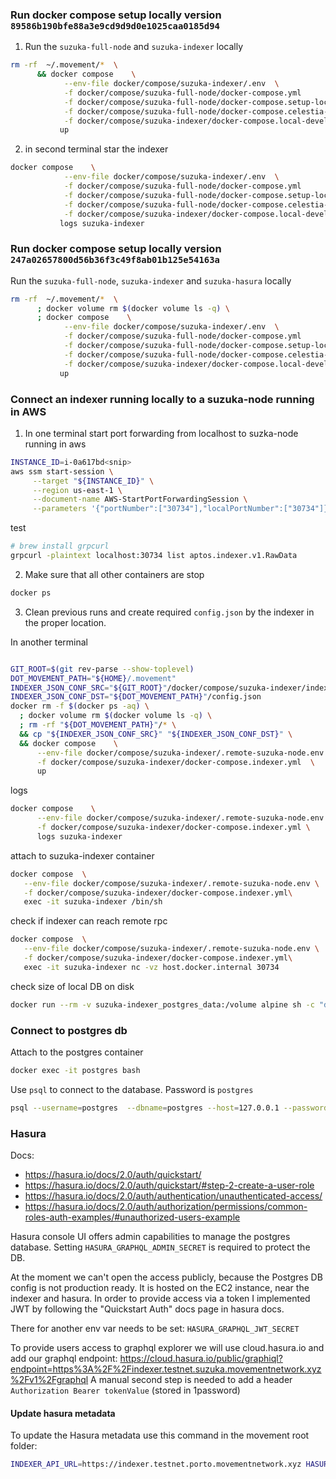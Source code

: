 ###  Run docker compose setup locally version `89586b190bfe88a3e9cd9d9d0e1025caa0185d94`
1.  Run the `suzuka-full-node` and `suzuka-indexer` locally
```bash
rm -rf  ~/.movement/*  \
      && docker compose    \
            --env-file docker/compose/suzuka-indexer/.env  \
            -f docker/compose/suzuka-full-node/docker-compose.yml       \
            -f docker/compose/suzuka-full-node/docker-compose.setup-local.yml      \
            -f docker/compose/suzuka-full-node/docker-compose.celestia-local.yml  \
            -f docker/compose/suzuka-indexer/docker-compose.local-development.indexer.yml  \
           up
```

2.  in second terminal star the indexer
```bash
docker compose    \
            --env-file docker/compose/suzuka-indexer/.env  \
            -f docker/compose/suzuka-full-node/docker-compose.yml       \
            -f docker/compose/suzuka-full-node/docker-compose.setup-local.yml      \
            -f docker/compose/suzuka-full-node/docker-compose.celestia-local.yml  \
            -f docker/compose/suzuka-indexer/docker-compose.local-development.indexer.yml  \
           logs suzuka-indexer
```

###  Run docker compose setup locally version `247a02657800d56b36f3c49f8ab01b125e54163a`

Run the `suzuka-full-node`, `suzuka-indexer` and `suzuka-hasura` locally
```bash
rm -rf  ~/.movement/*  \
      ; docker volume rm $(docker volume ls -q) \
      ; docker compose    \
            --env-file docker/compose/suzuka-indexer/.env  \
            -f docker/compose/suzuka-full-node/docker-compose.yml       \
            -f docker/compose/suzuka-full-node/docker-compose.setup-local.yml      \
            -f docker/compose/suzuka-full-node/docker-compose.celestia-local.yml  \
            -f docker/compose/suzuka-indexer/docker-compose.local-development.indexer.yml  \
           up
```

### Connect an indexer running locally to a suzuka-node running in AWS

1. In one terminal start port forwarding from localhost to suzka-node running in aws
```bash
INSTANCE_ID=i-0a617bd<snip>
aws ssm start-session \
     --target "${INSTANCE_ID}" \
     --region us-east-1 \
     --document-name AWS-StartPortForwardingSession \
     --parameters '{"portNumber":["30734"],"localPortNumber":["30734"]}'
```

test
```bash
# brew install grpcurl
grpcurl -plaintext localhost:30734 list aptos.indexer.v1.RawData
```

2. Make sure that all other containers are stop
```bash
docker ps
```

3. Clean previous runs and create required `config.json` by the indexer in the 
proper location.

In another terminal
```bash

GIT_ROOT=$(git rev-parse --show-toplevel)
DOT_MOVEMENT_PATH="${HOME}/.movement" 
INDEXER_JSON_CONF_SRC="${GIT_ROOT}"/docker/compose/suzuka-indexer/indexer-config.json
INDEXER_JSON_CONF_DST="${DOT_MOVEMENT_PATH}"/config.json
docker rm -f $(docker ps -aq) \
  ; docker volume rm $(docker volume ls -q) \
  ; rm -rf "${DOT_MOVEMENT_PATH}"/* \
  && cp "${INDEXER_JSON_CONF_SRC}" "${INDEXER_JSON_CONF_DST}" \
  && docker compose    \
      --env-file docker/compose/suzuka-indexer/.remote-suzuka-node.env  \
      -f docker/compose/suzuka-indexer/docker-compose.indexer.yml  \
      up
```

logs
```bash
docker compose    \
      --env-file docker/compose/suzuka-indexer/.remote-suzuka-node.env  \
      -f docker/compose/suzuka-indexer/docker-compose.indexer.yml \
      logs suzuka-indexer
```

attach to suzuka-indexer container
```bash
docker compose  \
   --env-file docker/compose/suzuka-indexer/.remote-suzuka-node.env \
   -f docker/compose/suzuka-indexer/docker-compose.indexer.yml\
   exec -it suzuka-indexer /bin/sh
```

check if indexer can reach remote rpc
```bash
docker compose  \
   --env-file docker/compose/suzuka-indexer/.remote-suzuka-node.env \
   -f docker/compose/suzuka-indexer/docker-compose.indexer.yml\
   exec -it suzuka-indexer nc -vz host.docker.internal 30734
```

check size of local DB on disk
```bash
docker run --rm -v suzuka-indexer_postgres_data:/volume alpine sh -c "du -sh /volume"
```

### Connect to postgres db

Attach to the postgres container
```bash
docker exec -it postgres bash
```

Use `psql` to connect to the database. Password is `postgres`
```bash
psql --username=postgres  --dbname=postgres --host=127.0.0.1 --password
```

### Hasura
Docs:
- https://hasura.io/docs/2.0/auth/quickstart/
- https://hasura.io/docs/2.0/auth/quickstart/#step-2-create-a-user-role
- https://hasura.io/docs/2.0/auth/authentication/unauthenticated-access/
- https://hasura.io/docs/2.0/auth/authorization/permissions/common-roles-auth-examples/#unauthorized-users-example

Hasura console UI offers admin capabilities to manage the postgres database.
Setting `HASURA_GRAPHQL_ADMIN_SECRET` is required to protect the DB.

At the moment we can't open the access publicly, because the Postgres DB config is not
production ready. It is hosted on the EC2 instance, near the indexer and hasura.
In order to provide access via a token I implemented JWT by following the "Quickstart Auth"
docs page in hasura docs.

There for another env var needs to be set: `HASURA_GRAPHQL_JWT_SECRET`

To provide users access to graphql explorer we will use  cloud.hasura.io and
add our graphql endpoint: https://cloud.hasura.io/public/graphiql?endpoint=https%3A%2F%2Findexer.testnet.suzuka.movementnetwork.xyz%2Fv1%2Fgraphql
A manual second step is needed to add a header `Authorization Bearer tokenValue`
(stored in 1password)

#### Update hasura metadata
To update the Hasura metadata use this command in the movement root folder:


```bash
INDEXER_API_URL=https://indexer.testnet.porto.movementnetwork.xyz HASURA_ADMIN_AUTH_KEY=<admin key> POSTGRES_DB_HOST=postgres cargo run -p suzuka-indexer-service --bin load_metadata
```